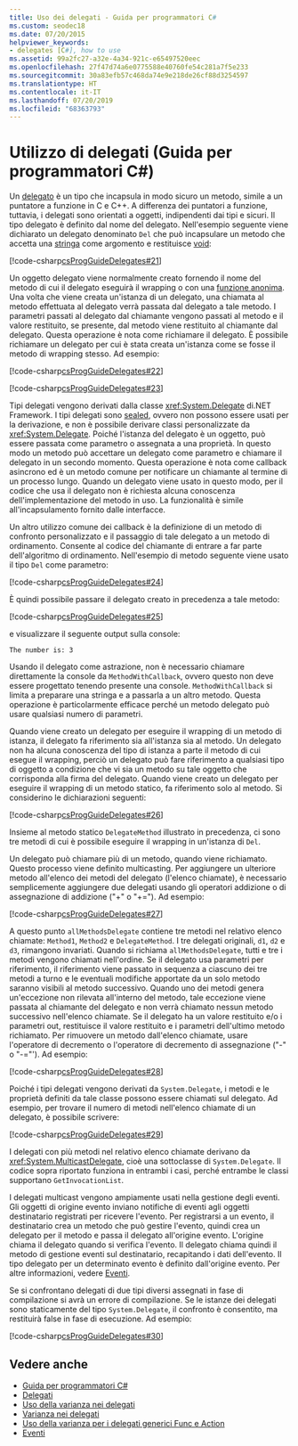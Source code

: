 ```yaml
---
title: Uso dei delegati - Guida per programmatori C#
ms.custom: seodec18
ms.date: 07/20/2015
helpviewer_keywords:
- delegates [C#], how to use
ms.assetid: 99a2fc27-a32e-4a34-921c-e65497520eec
ms.openlocfilehash: 27f47d74a6e0775588e40760fe54c281a7f5e233
ms.sourcegitcommit: 30a83efb57c468da74e9e218de26cf88d3254597
ms.translationtype: HT
ms.contentlocale: it-IT
ms.lasthandoff: 07/20/2019
ms.locfileid: "68363793"
---
```

# <a name="using-delegates-c-programming-guide"></a>Utilizzo di delegati (Guida per programmatori C#)
Un [delegato](../../../csharp/language-reference/keywords/delegate.md) è un tipo che incapsula in modo sicuro un metodo, simile a un puntatore a funzione in C e C++. A differenza dei puntatori a funzione, tuttavia, i delegati sono orientati a oggetti, indipendenti dai tipi e sicuri. Il tipo delegato è definito dal nome del delegato. Nell'esempio seguente viene dichiarato un delegato denominato `Del` che può incapsulare un metodo che accetta una [stringa](../../../csharp/language-reference/keywords/string.md) come argomento e restituisce [void](../../../csharp/language-reference/keywords/void.md):  
  
 [!code-csharp[csProgGuideDelegates#21](~/samples/snippets/csharp/VS_Snippets_VBCSharp/csProgGuideDelegates/CS/Delegates.cs#21)]  
  
 Un oggetto delegato viene normalmente creato fornendo il nome del metodo di cui il delegato eseguirà il wrapping o con una [funzione anonima](../../../csharp/programming-guide/statements-expressions-operators/anonymous-functions.md). Una volta che viene creata un'istanza di un delegato, una chiamata al metodo effettuata al delegato verrà passata dal delegato a tale metodo. I parametri passati al delegato dal chiamante vengono passati al metodo e il valore restituito, se presente, dal metodo viene restituito al chiamante dal delegato. Questa operazione è nota come richiamare il delegato. È possibile richiamare un delegato per cui è stata creata un'istanza come se fosse il metodo di wrapping stesso. Ad esempio:  
  
 [!code-csharp[csProgGuideDelegates#22](~/samples/snippets/csharp/VS_Snippets_VBCSharp/csProgGuideDelegates/CS/Delegates.cs#22)]  
  
 [!code-csharp[csProgGuideDelegates#23](~/samples/snippets/csharp/VS_Snippets_VBCSharp/csProgGuideDelegates/CS/Delegates.cs#23)]  
  
 Tipi delegati vengono derivati dalla classe <xref:System.Delegate> di.NET Framework. I tipi delegati sono [sealed](../../../csharp/language-reference/keywords/sealed.md), ovvero non possono essere usati per la derivazione, e non è possibile derivare classi personalizzate da <xref:System.Delegate>. Poiché l'istanza del delegato è un oggetto, può essere passata come parametro o assegnata a una proprietà. In questo modo un metodo può accettare un delegato come parametro e chiamare il delegato in un secondo momento. Questa operazione è nota come callback asincrono ed è un metodo comune per notificare un chiamante al termine di un processo lungo. Quando un delegato viene usato in questo modo, per il codice che usa il delegato non è richiesta alcuna conoscenza dell'implementazione del metodo in uso. La funzionalità è simile all'incapsulamento fornito dalle interfacce.  
  
 Un altro utilizzo comune dei callback è la definizione di un metodo di confronto personalizzato e il passaggio di tale delegato a un metodo di ordinamento. Consente al codice del chiamante di entrare a far parte dell'algoritmo di ordinamento. Nell'esempio di metodo seguente viene usato il tipo `Del` come parametro:  
  
 [!code-csharp[csProgGuideDelegates#24](~/samples/snippets/csharp/VS_Snippets_VBCSharp/csProgGuideDelegates/CS/Delegates.cs#24)]  
  
 È quindi possibile passare il delegato creato in precedenza a tale metodo:  
  
 [!code-csharp[csProgGuideDelegates#25](~/samples/snippets/csharp/VS_Snippets_VBCSharp/csProgGuideDelegates/CS/Delegates.cs#25)]  
  
 e visualizzare il seguente output sulla console:  
  
 `The number is: 3`  
  
 Usando il delegato come astrazione, non è necessario chiamare direttamente la console da `MethodWithCallback`, ovvero questo non deve essere progettato tenendo presente una console. `MethodWithCallback` si limita a preparare una stringa e a passarla a un altro metodo. Questa operazione è particolarmente efficace perché un metodo delegato può usare qualsiasi numero di parametri.  
  
 Quando viene creato un delegato per eseguire il wrapping di un metodo di istanza, il delegato fa riferimento sia all'istanza sia al metodo. Un delegato non ha alcuna conoscenza del tipo di istanza a parte il metodo di cui esegue il wrapping, perciò un delegato può fare riferimento a qualsiasi tipo di oggetto a condizione che vi sia un metodo su tale oggetto che corrisponda alla firma del delegato. Quando viene creato un delegato per eseguire il wrapping di un metodo statico, fa riferimento solo al metodo. Si considerino le dichiarazioni seguenti:  
  
 [!code-csharp[csProgGuideDelegates#26](~/samples/snippets/csharp/VS_Snippets_VBCSharp/csProgGuideDelegates/CS/Delegates.cs#26)]  
  
 Insieme al metodo statico `DelegateMethod` illustrato in precedenza, ci sono tre metodi di cui è possibile eseguire il wrapping in un'istanza di `Del`.  
  
 Un delegato può chiamare più di un metodo, quando viene richiamato. Questo processo viene definito multicasting. Per aggiungere un ulteriore metodo all'elenco dei metodi del delegato (l'elenco chiamate), è necessario semplicemente aggiungere due delegati usando gli operatori addizione o di assegnazione di addizione ("+" o "+="). Ad esempio:  
  
 [!code-csharp[csProgGuideDelegates#27](~/samples/snippets/csharp/VS_Snippets_VBCSharp/csProgGuideDelegates/CS/Delegates.cs#27)]  
  
 A questo punto `allMethodsDelegate` contiene tre metodi nel relativo elenco chiamate: `Method1`, `Method2` e `DelegateMethod`. I tre delegati originali, `d1`, `d2` e `d3`, rimangono invariati. Quando si richiama `allMethodsDelegate`, tutti e tre i metodi vengono chiamati nell'ordine. Se il delegato usa parametri per riferimento, il riferimento viene passato in sequenza a ciascuno dei tre metodi a turno e le eventuali modifiche apportate da un solo metodo saranno visibili al metodo successivo. Quando uno dei metodi genera un'eccezione non rilevata all'interno del metodo, tale eccezione viene passata al chiamante del delegato e non verrà chiamato nessun metodo successivo nell'elenco chiamate. Se il delegato ha un valore restituito e/o i parametri out, restituisce il valore restituito e i parametri dell'ultimo metodo richiamato. Per rimuovere un metodo dall'elenco chiamate, usare l'operatore di decremento o l'operatore di decremento di assegnazione ("-" o "-="'). Ad esempio:  
  
 [!code-csharp[csProgGuideDelegates#28](~/samples/snippets/csharp/VS_Snippets_VBCSharp/csProgGuideDelegates/CS/Delegates.cs#28)]  
  
 Poiché i tipi delegati vengono derivati da `System.Delegate`, i metodi e le proprietà definiti da tale classe possono essere chiamati sul delegato. Ad esempio, per trovare il numero di metodi nell'elenco chiamate di un delegato, è possibile scrivere:  
  
 [!code-csharp[csProgGuideDelegates#29](~/samples/snippets/csharp/VS_Snippets_VBCSharp/csProgGuideDelegates/CS/Delegates.cs#29)]  
  
 I delegati con più metodi nel relativo elenco chiamate derivano da <xref:System.MulticastDelegate>, cioè una sottoclasse di `System.Delegate`. Il codice sopra riportato funziona in entrambi i casi, perché entrambe le classi supportano `GetInvocationList`.  
  
 I delegati multicast vengono ampiamente usati nella gestione degli eventi. Gli oggetti di origine evento inviano notifiche di eventi agli oggetti destinatario registrati per ricevere l'evento. Per registrarsi a un evento, il destinatario crea un metodo che può gestire l'evento, quindi crea un delegato per il metodo e passa il delegato all'origine evento. L'origine chiama il delegato quando si verifica l'evento. Il delegato chiama quindi il metodo di gestione eventi sul destinatario, recapitando i dati dell'evento. Il tipo delegato per un determinato evento è definito dall'origine evento. Per altre informazioni, vedere [Eventi](../../../csharp/programming-guide/events/index.md).  
  
 Se si confrontano delegati di due tipi diversi assegnati in fase di compilazione si avrà un errore di compilazione. Se le istanze dei delegati sono staticamente del tipo `System.Delegate`, il confronto è consentito, ma restituirà false in fase di esecuzione. Ad esempio:  
  
 [!code-csharp[csProgGuideDelegates#30](~/samples/snippets/csharp/VS_Snippets_VBCSharp/csProgGuideDelegates/CS/Delegates.cs#30)]  
  
## <a name="see-also"></a>Vedere anche

- [Guida per programmatori C#](../../../csharp/programming-guide/index.md)
- [Delegati](../../../csharp/programming-guide/delegates/index.md)
- [Uso della varianza nei delegati](../../../csharp/programming-guide/concepts/covariance-contravariance/using-variance-in-delegates.md)
- [Varianza nei delegati](../../../csharp/programming-guide/concepts/covariance-contravariance/variance-in-delegates.md)
- [Uso della varianza per i delegati generici Func e Action](../../../csharp/programming-guide/concepts/covariance-contravariance/using-variance-for-func-and-action-generic-delegates.md)
- [Eventi](../../../csharp/programming-guide/events/index.md)
